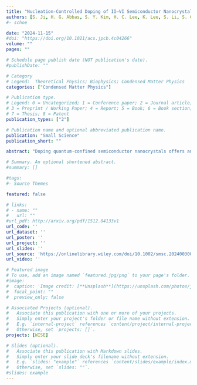 ```yaml
---
title: "Nucleation-Controlled Doping of II–VI Semiconductor Nanocrystals Mediated by Magic-Sized Clusters"
authors: [S. Ji, H. G. Abbas, S. Y. Kim, H. C. Lee, K. Lee, S. Li, S. Choe, H. Ahn, S. Ringe, J. Yang]
#- schoe

date: "2024-11-15"
#doi: "https://doi.org/10.1021/acs.jpcb.4c04266"
volume: ""
pages: ""

# Schedule page publish date (NOT publication's date).
#publishDate: ""

# Category
# Legend:  Theoretical Physics; Biophysics; Condensed Matter Physics
categories: ["Condensed Matter Physics"]

# Publication type.
# Legend: 0 = Uncategorized; 1 = Conference paper; 2 = Journal article;
# 3 = Preprint / Working Paper; 4 = Report; 5 = Book; 6 = Book section;
# 7 = Thesis; 8 = Patent
publication_types: ["2"]

# Publication name and optional abbreviated publication name.
publication: "Small Science"
publication_short: ""

abstract: "Doping quantum-confined semiconductor nanocrystals offers an effective way to tailor their unique properties. However, the inherent challenges of nanoscale doping processes, such as the low probability of successful doping, have hindered their practical applications. Nucleation-controlled doping has emerged as a potential solution, but a comprehensive mechanistic understanding of this process is lacking. Herein, the nucleation-controlled doping process facilitated by magic-sized cluster intermediates is elucidated. This approach enables the synthesis of 2D ZnSe quantum nanoribbons with two distinct doping sites. Remarkably, the identity of the dopants plays a critical role in determining the chemical pathways of nucleation-controlled doping. Substitutional doping of magic-sized clusters with Mn2+ ions leads to successful substitutional doping of the final 2D nanocrystals. Conversely, Co2+ ions, initially occupying substitutional positions in the magic-sized cluster intermediates, relocate to alternative sites, such as interstitial sites, in the final nanocrystals. First-principle calculations of dopant formation energies support these experimental findings, demonstrating the thermodynamic favorability of specific dopant site preferences. Moreover, a consistent tendency is observed in CdSe nanocrystals, suggesting that the proposed doping mechanism is generally applicable to II–VI semiconductors. This study will advance the controlled synthesis of various doped semiconductor nanocrystals using nucleation-controlled doping processes."

# Summary. An optional shortened abstract.
#summary: []

#tags:
#- Source Themes

featured: false

# links:
# - name: ""
#   url: ""
#url_pdf: http://arxiv.org/pdf/1512.04133v1
url_code: ''
url_dataset: ''
url_poster: ''
url_project: ''
url_slides: ''
url_source: 'https://onlinelibrary.wiley.com/doi/10.1002/smsc.202400300'
url_video: ''

# Featured image
# To use, add an image named `featured.jpg/png` to your page's folder.
#image:
#  caption: 'Image credit: [**Unsplash**](https://unsplash.com/photos/jdD8gXaTZsc)'
#  focal_point: ""
#  preview_only: false

# Associated Projects (optional).
#   Associate this publication with one or more of your projects.
#   Simply enter your project's folder or file name without extension.
#   E.g. `internal-project` references `content/project/internal-project/index.md`.
#   Otherwise, set `projects: []`.
projects: [WISE]

# Slides (optional).
#   Associate this publication with Markdown slides.
#   Simply enter your slide deck's filename without extension.
#   E.g. `slides: "example"` references `content/slides/example/index.md`.
#   Otherwise, set `slides: ""`.
#slides: example
---
```


